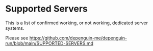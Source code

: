 # Supported Servers
This is a list of confirmed working, or not working, dedicated server systems.

Please see https://github.com/depenguin-me/depenguin-run/blob/main/SUPPORTED-SERVERS.md

